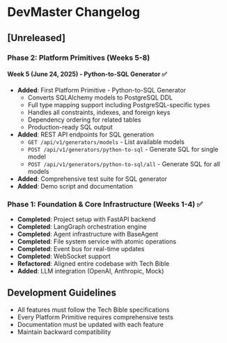 # DevMaster Changelog

## [Unreleased]

### Phase 2: Platform Primitives (Weeks 5-8)

#### Week 5 (June 24, 2025) - Python-to-SQL Generator ✅
- **Added**: First Platform Primitive - Python-to-SQL Generator
  - Converts SQLAlchemy models to PostgreSQL DDL
  - Full type mapping support including PostgreSQL-specific types
  - Handles all constraints, indexes, and foreign keys
  - Dependency ordering for related tables
  - Production-ready SQL output
- **Added**: REST API endpoints for SQL generation
  - `GET /api/v1/generators/models` - List available models
  - `POST /api/v1/generators/python-to-sql` - Generate SQL for single model
  - `POST /api/v1/generators/python-to-sql/all` - Generate SQL for all models
- **Added**: Comprehensive test suite for SQL generator
- **Added**: Demo script and documentation

### Phase 1: Foundation & Core Infrastructure (Weeks 1-4) ✅
- **Completed**: Project setup with FastAPI backend
- **Completed**: LangGraph orchestration engine
- **Completed**: Agent infrastructure with BaseAgent
- **Completed**: File system service with atomic operations
- **Completed**: Event bus for real-time updates
- **Completed**: WebSocket support
- **Refactored**: Aligned entire codebase with Tech Bible
- **Added**: LLM integration (OpenAI, Anthropic, Mock)

## Development Guidelines
- All features must follow the Tech Bible specifications
- Every Platform Primitive requires comprehensive tests
- Documentation must be updated with each feature
- Maintain backward compatibility
